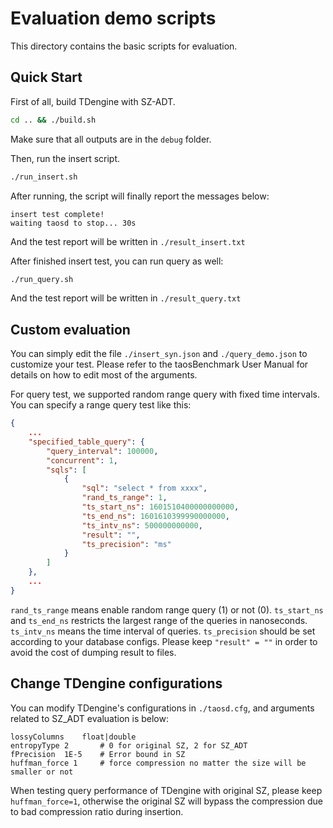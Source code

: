 # Evaluation demo scripts

This directory contains the basic scripts for evaluation.

## Quick Start

First of all, build TDengine with SZ-ADT.

```bash
cd .. && ./build.sh
```

Make sure that all outputs are in the `debug` folder.

Then, run the insert script.

```bash
./run_insert.sh
```

After running, the script will finally report the messages below:

```
insert test complete!
waiting taosd to stop... 30s
```

And the test report will be written in  `./result_insert.txt`

After finished insert test, you can run query as well:

```bash
./run_query.sh
```

And the test report will be written in  `./result_query.txt`

## Custom evaluation

You can simply edit the file `./insert_syn.json` and `./query_demo.json` to customize your test. Please refer to the taosBenchmark User Manual for details on how to edit most of the arguments.

For query test, we supported random range query with fixed time intervals. You can specify a range query test like this:

```json
{
    ...
    "specified_table_query": {
        "query_interval": 100000,
        "concurrent": 1,
        "sqls": [
            {
                "sql": "select * from xxxx",
                "rand_ts_range": 1,
                "ts_start_ns": 1601510400000000000,
                "ts_end_ns": 1601610399990000000,
                "ts_intv_ns": 500000000000,
                "result": "",
                "ts_precision": "ms"
            }
        ]
    },
    ...
}
```

`rand_ts_range` means enable random range query (1) or not (0). `ts_start_ns` and `ts_end_ns` restricts the largest range of the queries in nanoseconds. `ts_intv_ns` means the time interval of queries. `ts_precision` should be set according to your database configs. Please keep `"result" = ""` in order to avoid the cost of dumping result to files.

## Change TDengine configurations

You can modify TDengine's configurations in `./taosd.cfg`, and arguments related to SZ_ADT evaluation is below:

```
lossyColumns	float|double
entropyType	2       # 0 for original SZ, 2 for SZ_ADT
fPrecision  1E-5    # Error bound in SZ
huffman_force 1     # force compression no matter the size will be smaller or not
```

When testing query performance of TDengine with original SZ, please keep `huffman_force=1`, otherwise the original SZ will bypass the compression due to bad compression ratio during insertion.